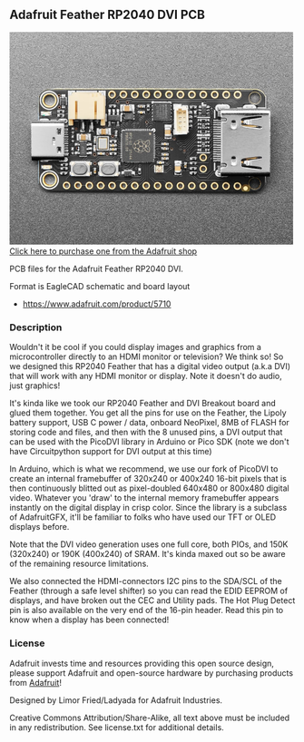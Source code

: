 ## Adafruit Feather RP2040 DVI PCB

<a href="http://www.adafruit.com/products/5710"><img src="assets/5710.jpg?raw=true" width="500px"><br/>
Click here to purchase one from the Adafruit shop</a>

PCB files for the Adafruit Feather RP2040 DVI. 

Format is EagleCAD schematic and board layout
* https://www.adafruit.com/product/5710

### Description

Wouldn't it be cool if you could display images and graphics from a microcontroller directly to an HDMI monitor or television? We think so! So we designed this RP2040 Feather that has a digital video output (a.k.a DVI) that will work with any HDMI monitor or display. Note it doesn't do audio, just graphics!

It's kinda like we took our RP2040 Feather and DVI Breakout board and glued them together. You get all the pins for use on the Feather, the Lipoly battery support, USB C power / data, onboard NeoPixel, 8MB of FLASH for storing code and files, and then with the 8 unused pins, a DVI output that can be used with the PicoDVI library in Arduino or Pico SDK (note we don't have Circuitpython support for DVI output at this time)

In Arduino, which is what we recommend, we use our fork of PicoDVI to create an internal framebuffer of 320x240 or 400x240 16-bit pixels that is then continuously blitted out as pixel-doubled 640x480 or 800x480 digital video. Whatever you 'draw' to the internal memory framebuffer appears instantly on the digital display in crisp color. Since the library is a subclass of AdafruitGFX, it'll be familiar to folks who have used our TFT or OLED displays before.

Note that the DVI video generation uses one full core, both PIOs, and 150K (320x240) or 190K (400x240) of SRAM. It's kinda maxed out so be aware of the remaining resource limitations.

We also connected the HDMI-connectors I2C pins to the SDA/SCL of the Feather (through a safe level shifter) so you can read the EDID EEPROM of displays, and have broken out the CEC and Utility pads. The Hot Plug Detect pin is also available on the very end of the 16-pin header. Read this pin to know when a display has been connected!

### License

Adafruit invests time and resources providing this open source design, please support Adafruit and open-source hardware by purchasing products from [Adafruit](https://www.adafruit.com)!

Designed by Limor Fried/Ladyada for Adafruit Industries.

Creative Commons Attribution/Share-Alike, all text above must be included in any redistribution. 
See license.txt for additional details.
